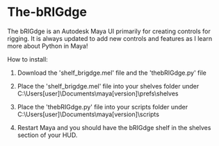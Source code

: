 # The-bRIGdge
The bRIGdge is an Autodesk Maya UI primarily for creating controls for rigging. It is always updated to add new controls and features as I learn more about Python in Maya!

How to install:

1. Download the 'shelf_brigdge.mel' file and the 'thebRIGdge.py' file

2. Place the 'shelf_brigdge.mel' file into your shelves folder under C:\Users\[user]\Documents\maya\[version]\prefs\shelves

3. Place the 'thebRIGdge.py' file into your scripts folder under C:\Users\[user]\Documents\maya\[version]\scripts

4. Restart Maya and you should have the bRIGdge shelf in the shelves section of your HUD. 
